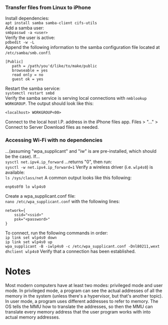 ### Transfer files from Linux to iPhone
Install dependencies:\
`apt install samba samba-client cifs-utils`\
Add a samba user:\
`smbpasswd -a <user>`\
Verify the user is active:\
`pdbedit -w -L`\
Append the following information to the samba configuration file located at `/etc/samba/smb.conf`:\
```
[Public]
   path = /path/you'd/like/to/make/public
   browseable = yes
   read only = no
   guest ok = yes
```
Restart the samba service:\
`systemctl restart smbd`\
Verify the samba service is serving local connections with `nmblookup WORKGROUP`. The output should look like this:
```
<localhost> WORKGROUP<00>
```
Connect to the local host I.P. address in the iPhone files app.
Files > "..." > Connect to Server
Download files as needed.
### Accessing Wi-Fi with no dependencies
...(assuming "wpa_supplicant" and "iw" is are pre-installed, which should be the case).
If...\
`sysctl net.ipv4.ip_forward`
...returns "0", then run:\
`sysctl -w net.ipv4.ip_forward=1`
Verify a wireless driver (i.e. `wlp4s0`) is available:\
`ls /sys/class/net`
A common output looks like this following:
```
enp6s0f0 lo wlp4s0
```
Create a wpa_supplicant.conf file:\
`nano /etc/wpa_supplicant.conf`
with the following lines:
```
network={
	ssid="<ssid>"
	psk="<password>"
}
```
To connect, run the following commands in order:\
`ip link set wlp4s0 down`\
`ip link set wlp4s0 up`\
`wpa_supplicant -B -iwlp4s0 -c /etc/wpa_supplicant.conf -Dnl80211,wext`\
`dhclient wlp4s0`
Verify that a connection has been established.
# Notes
Most modern computers have at least two modes: privileged mode and user mode. In privileged mode, a program can see the actual addresses of all the memory in the system (unless there's a hypervisor, but that's another topic). In user mode, a program uses different addresses to refer to memory. The OS tells the MMU how to translate the addresses, so then the MMU can translate every memory address that the user program works with into actual memory addresses.
